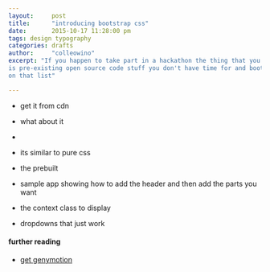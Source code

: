 ```yaml
---
layout:     post
title:      "introducing bootstrap css"
date:       2015-10-17 11:28:00 pm
tags: design typography 
categories: drafts
author:     "colleowino"
excerpt: "If you happen to take part in a hackathon the thing that you will need the most
is pre-existing open source code stuff you don't have time for and bootstrap preety high
on that list"

---
```

- get it from cdn
- what about it 
- 
- its similar to pure css

- the prebuilt
- sample app showing how to add the header and then add the parts you want
- the context class to display
- dropdowns that just work

#### further reading 
- [get genymotion](https://www.genymotion.com)
